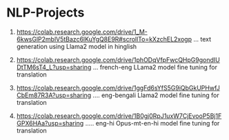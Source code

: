 # NLP-Projects

1.  https://colab.research.google.com/drive/1_M-6kwsGlP2mblV5tBazc6lKuYgQ8E9R#scrollTo=kXzchEL2xogp ... text generation using Llama2 model in hinglish

2.  https://colab.research.google.com/drive/1phODqVfpFwcQHpG9gondIUDtTM6sT4_L?usp=sharing   ...  french-eng  LLama2 model fine tuning for translation

3.  https://colab.research.google.com/drive/1ggFd6sYfS5G9iQbGkUPHwfJCbEm87R3A?usp=sharing   .... eng-bengali  Llama2 model fine tuning for translation

4.  https://colab.research.google.com/drive/1B0gj0RpJ1uxW7CjEvooP5Bj1FGPX6HAa?usp=sharing   ..... eng-hi Opus-mt-en-hi model fine tuning for translation
